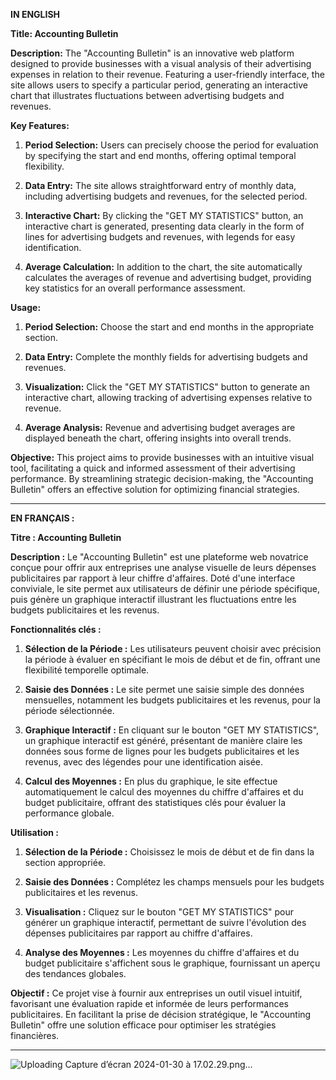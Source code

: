 **IN ENGLISH**

**Title: Accounting Bulletin**

**Description:**
The "Accounting Bulletin" is an innovative web platform designed to provide businesses with a visual analysis of their advertising expenses in relation to their revenue. Featuring a user-friendly interface, the site allows users to specify a particular period, generating an interactive chart that illustrates fluctuations between advertising budgets and revenues.

**Key Features:**
1. **Period Selection:** Users can precisely choose the period for evaluation by specifying the start and end months, offering optimal temporal flexibility.

2. **Data Entry:** The site allows straightforward entry of monthly data, including advertising budgets and revenues, for the selected period.

3. **Interactive Chart:** By clicking the "GET MY STATISTICS" button, an interactive chart is generated, presenting data clearly in the form of lines for advertising budgets and revenues, with legends for easy identification.

4. **Average Calculation:** In addition to the chart, the site automatically calculates the averages of revenue and advertising budget, providing key statistics for an overall performance assessment.

**Usage:**
1. **Period Selection:** Choose the start and end months in the appropriate section.

2. **Data Entry:** Complete the monthly fields for advertising budgets and revenues.

3. **Visualization:** Click the "GET MY STATISTICS" button to generate an interactive chart, allowing tracking of advertising expenses relative to revenue.

4. **Average Analysis:** Revenue and advertising budget averages are displayed beneath the chart, offering insights into overall trends.

**Objective:**
This project aims to provide businesses with an intuitive visual tool, facilitating a quick and informed assessment of their advertising performance. By streamlining strategic decision-making, the "Accounting Bulletin" offers an effective solution for optimizing financial strategies.




---




**EN FRANÇAIS :**

**Titre : Accounting Bulletin**

**Description :**
Le "Accounting Bulletin" est une plateforme web novatrice conçue pour offrir aux entreprises une analyse visuelle de leurs dépenses publicitaires par rapport à leur chiffre d'affaires. Doté d'une interface conviviale, le site permet aux utilisateurs de définir une période spécifique, puis génère un graphique interactif illustrant les fluctuations entre les budgets publicitaires et les revenus.

**Fonctionnalités clés :**
1. **Sélection de la Période :** Les utilisateurs peuvent choisir avec précision la période à évaluer en spécifiant le mois de début et de fin, offrant une flexibilité temporelle optimale.

2. **Saisie des Données :** Le site permet une saisie simple des données mensuelles, notamment les budgets publicitaires et les revenus, pour la période sélectionnée.

3. **Graphique Interactif :** En cliquant sur le bouton "GET MY STATISTICS", un graphique interactif est généré, présentant de manière claire les données sous forme de lignes pour les budgets publicitaires et les revenus, avec des légendes pour une identification aisée.

4. **Calcul des Moyennes :** En plus du graphique, le site effectue automatiquement le calcul des moyennes du chiffre d'affaires et du budget publicitaire, offrant des statistiques clés pour évaluer la performance globale.

**Utilisation :**
1. **Sélection de la Période :** Choisissez le mois de début et de fin dans la section appropriée.

2. **Saisie des Données :** Complétez les champs mensuels pour les budgets publicitaires et les revenus.

3. **Visualisation :** Cliquez sur le bouton "GET MY STATISTICS" pour générer un graphique interactif, permettant de suivre l'évolution des dépenses publicitaires par rapport au chiffre d'affaires.

4. **Analyse des Moyennes :** Les moyennes du chiffre d'affaires et du budget publicitaire s'affichent sous le graphique, fournissant un aperçu des tendances globales.

**Objectif :**
Ce projet vise à fournir aux entreprises un outil visuel intuitif, favorisant une évaluation rapide et informée de leurs performances publicitaires. En facilitant la prise de décision stratégique, le "Accounting Bulletin" offre une solution efficace pour optimiser les stratégies financières.

---


![Uploading Capture d’écran 2024-01-30 à 17.02.29.png…]()
